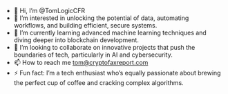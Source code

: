 - 👋 Hi, I’m @TomLogicCFR
- 👀 I’m interested in unlocking the potential of data, automating workflows, and building efficient, secure systems.
- 🌱 I’m currently learning advanced machine learning techniques and diving deeper into blockchain development.
- 💞️ I’m looking to collaborate on innovative projects that push the boundaries of tech, particularly in AI and cybersecurity.
- 📫 How to reach me  tom@cryptofaxreport.com
- ⚡ Fun fact: I’m a tech enthusiast who’s equally passionate about brewing the perfect cup of coffee and cracking complex algorithms.
<!---
TomLogicCFR/TomLogicCFR is a ✨ special ✨ repository because its `README.md` (this file) appears on your GitHub profile.
You can click the Preview link to take a look at your changes.
--->
